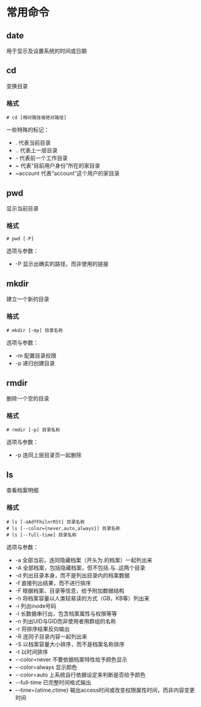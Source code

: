 # 常用命令

## date
用于显示及设置系统的时间或日期

## cd 
变换目录
### 格式
```
# cd [相对路径或绝对路径]
```
一些特殊的标记：
* .  代表当前目录
* .. 代表上一层目录
* \-  代表前一个工作目录
* ~ 代表“目前用户身份”所在的家目录
* ~account 代表“account”这个用户的家目录

## pwd
显示当前目录
### 格式
```
# pwd [-P]
```

选项与参数：
* -P 显示出确实的路径，而非使用的链接


## mkdir
建立一个新的目录
### 格式
```
# mkdir [-mp] 目录名称
```

选项与参数：
* -m 配置目录权限
* -p 递归创建目录

## rmdir
删除一个空的目录
### 格式
```
# rmdir [-p] 目录名称
```

选项与参数：
* -p 连同上层目录页一起删除

## ls
查看档案明细
### 格式
```
# ls [-aAdfFhilnrRSt] 目录名称
# ls [--color={never,auto,always}] 目录名称
# ls [--full-time] 目录名称
```

选项与参数：
* -a 全部当前，连同隐藏档案（开头为.的档案）一起列出来
* -A 全部档案，包括隐藏档案，但不包括.与..这两个目录
* -d 列出目录本身，而不是列出目录内的档案数据
* -f 直接列出结果，而不进行排序
* -F 根据档案、目录等信息，给予附加数据结构
* -h 将档案容量以人类较易读的方式（GB，KB等）列出来
* -i 列出inode号码
* -l 长数据串行出，包含档案属性与权限等等
* -n 列出UID与GID而非使用者用群组的名称
* -r 将排序结果反向输出
* -R 连同子目录内容一起列出来
* -S 以档案容量大小排序，而不是档案名称排序
* -t 以时间排序
* --color=never 不要依据档案特性给予颜色显示
* --color=always 显示颜色
* --color=auto 上系统自行依据设定来判断是否给予颜色
* --full-time 已完整时间格式输出
* --time={atime,ctime} 输出access时间或改变权限属性时间，而非内容变更时间

